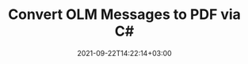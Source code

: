 ---
############################# Static ############################
layout: "auto-gen"
date: 2021-09-22T14:22:14+03:00
draft: false
product_tag: total
platform_tag: net

############################# Head ############################
head_title: "Convert OLM Messages to PDF via C# .NET Core"
head_description: "OLM to PDF Conversion with just a few lines of C# code"

############################# Header ############################
title: "Convert OLM Messages to PDF via C#"
description: "OLM to PDF conversion using .NET Core libraries"

############################# SubMenu ############################
submenu:
    enable: false

############################# About ############################
about:
    enable: false
    title: "About GroupDocs.Total for .NET"
    content: |
        GroupDocs.Total for .NET is a suite of document manipulation APIs to perform powerful documents manipulation & automation features within your desktop solutions and web apps without requiring any other commercial application. It enables developers to add the functionalities (view, edit, annotate, convert, compare, e-sign, assemble, search, parse, merge, redact and classify) within PDF, Microsoft Office Word, Excel, PowerPoint, OneNote, Visio, Outlook, HTML, images, graphics, diagrams and 90+ other popular document formats.

        GroupDocs.Total APIs are well supported on all major operating systems and platforms including .NET Framework, .NET Standard, .NET Core, Mono and Xamarin.

############################# Steps ############################
steps:
    enable: true
    title_left: "Convert OLM Messages to PDF with C#"
    content_left: |
        -   Load the OLM file in an instance of [OlmStorage](https://apireference.aspose.com/email/net/aspose.email.storage.olm/olmstorage) via its constructor
        -   Get each message as an instance of [MapiMessage ](https://apireference.aspose.com/email/net/aspose.email.mapi/mapimessage) using [OlmStorage.EnumerateMessages](https://apireference.aspose.com/email/net/aspose.email.storage.olm/olmstorage/methods/enumeratemessages)
        -   Call [MapiMessage.Save](https://apireference.aspose.com/email/net/aspose.email.mapi/mapimessage/methods/save/index) method to export message as MHTML
        -   Load MHTML from previous step in an instance of [Document](https://apireference.aspose.com/words/net/aspose.words/document) class
        -   Call [Document.Save](https://apireference.aspose.com/words/net/aspose.words/document/methods/save/index) method with ```SaveFormat.Pdf``` as second parameter
        
    title_right: "Get Started with .NET Core APIs"
    content_right: |
        The namespaces required for the following piece of code are `Aspose.Email` & `Aspose.Words`. You can get the respective assembly files from the [downloads](https://downloads.conholdate.com/total/net) or fetch the whole package from [NuGet](https://www.nuget.org/packages/Conholdate.Total/).

        OLM to PDF conversion can be done on different operating systems such as Windows, Linux or macOS while using platforms such as Windows Azure, Mono and Xamarin.
        
    code: |
        ```cs {linenos=false}
        // load the OLM file
        using (var storage = new Aspose.Email.Storage.Olm.OlmStorage("sample.olm"))
        {
            // loop over all folders in the storage
            foreach (var folder in storage.FolderHierarchy)
            {
                // check if folder has any messages
                if (folder.HasMessages)
                {
                    // extract messages from folder
                    foreach (MapiMessage message in storage.EnumerateMessages(folder))
                    {
                        using (var stream = new System.IO.MemoryStream())
                        {
                            // save the message in MHTML format into a stream
                            message.Save(stream, Aspose.Email.SaveOptions.DefaultMhtml);

                            // load the MHTML stream in an instance of Document
                            var doc = new Aspose.Words.Document(stream);
                            // save the document in PDF format
                            doc.Save(Guid.NewGuid() + ".pdf", SaveFormat.Pdf);
                        }
                    }
                }
            }
        }
        ```
        
############################# Demos ############################
demos:
    enable: false
    title: "Free Document Automation Apps"
    content: |
        Offline [GroupDocs.Total Apps](https://products.groupdocs.app/total) to view, convert, annotate, compare, sign, assemble, parse, classify, redact and search documents.  
        The live demo has the following benefits
        
############################# About Formats ############################
about_formats:
    enable: true
    format:
        # format loop
        - icon: "far fa-file-email-o"
          title: " About OLM File Format"
          content: |
            It is an Outlook file for macOS. An OLM file can store email messages, journals, calendar data, and other types of application data, whereas a single OLM file can contain multiple mailboxes. OLM files can be opened/loaded in Microsoft Outlook 365 and Outlook for Mac.

          link: "https://docs.fileformat.com/email/olm/"

############################# More Formats ############################
more_formats:
    enable: true
    title: "Other Supported Conversions"
    format: 
        # format loop
        - name: "OST TO PDF"
          link: "/total/net/convert-ost-messages-to-pdf/"
          description: "Outlook Offline Store"

        # format loop
        - name: "PST TO PDF"
          link: "/total/net/convert-pst-messages-to-pdf/"
          description: "Outlook Personal Storage File"

        # format loop
        - name: "OFT TO PDF"
          link: "/total/net/convert-oft-to-pdf-with-email-headers/"
          description: "Outlook File Template"

        # format loop
        - name: "EMLX TO PDF"
          link: "/total/net/convert-emlx-to-pdf-with-email-headers/"
          description: "Apple Mail Message"

        # format loop
        - name: "EML TO PDF"
          link: "/total/net/convert-eml-to-pdf-with-email-headers/"
          description: "E-Mail Message"

        # format loop
        - name: "MBOX TO PDF"
          link: "/total/net/convert-mbox-messages-to-pdf/"
          description: "Apple Mail Message"

############################# Back to top ###############################
back_to_top:
  enable: true
---